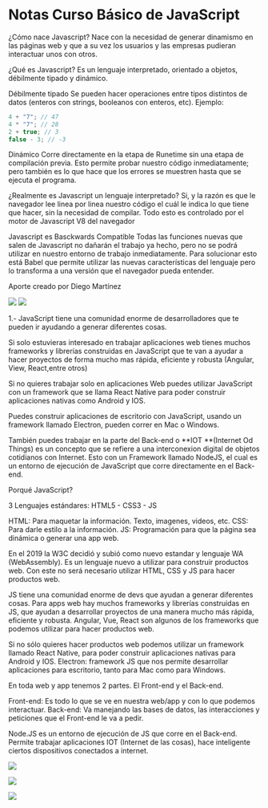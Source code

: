 # Notas Curso Básico de JavaScript

¿Cómo nace Javascript?
Nace con la necesidad de generar dinamismo en las páginas web y que a su vez los usuarios y las empresas pudieran interactuar unos con otros.

¿Qué es Javascript?
Es un lenguaje interpretado, orientado a objetos, débilmente tipado y dinámico.

Débilmente tipado
Se pueden hacer operaciones entre tipos distintos de datos (enteros con strings, booleanos con enteros, etc). Ejemplo:


```js
4 + "7"; // 47
4 * "7"; // 28
2 + true; // 3
false - 3; // -3
```
Dinámico
Corre directamente en la etapa de Runetime sin una etapa de compilación previa. Esto permite probar nuestro código inmediatamente; pero también es lo que hace que los errores se muestren hasta que se ejecuta el programa.

¿Realmente es Javascript un lenguaje interpretado?
Si, y la razón es que le navegador lee linea por linea nuestro código el cuál le indica lo que tiene que hacer, sin la necesidad de compilar. Todo esto es controlado por el motor de Javascript V8 del navegador

Javascript es Basckwards Compatible
Todas las funciones nuevas que salen de Javascript no dañarán el trabajo ya hecho, pero no se podrá utilizar en nuestro entorno de trabajo inmediatamente. Para solucionar esto está Babel que permite utilizar las nuevas características del lenguaje pero lo transforma a una versión que el navegador pueda entender.

Aporte creado por Diego Martínez

![](https://static.platzi.com/media/user_upload/Dise%C3%B1o%20sin%20t%C3%ADtulo-3115bd9f-ec1c-425d-aa60-8462f4ffe7a3.jpg)
![](https://static.platzi.com/media/user_upload/2020-06-10_22h18_14-dca71009-4f9a-44de-8252-d2835d443ba5.jpg)

1.- JavaScript tiene una comunidad enorme de desarrolladores que te pueden ir ayudando a generar diferentes cosas.

Si solo estuvieras interesado en trabajar aplicaciones web tienes muchos frameworks y librerías construidas en JavaScript que te van a ayudar a hacer proyectos de forma mucho mas rápida, eficiente y robusta (Angular, View, React,entre otros)

Si no quieres trabajar solo en aplicaciones Web puedes utilizar JavaScript con un framework que se llama React Native para poder construir aplicaciones nativas como Android y IOS.

Puedes construir aplicaciones de escritorio con JavaScript, usando un framework llamado Electron, pueden correr en Mac o Windows.

También puedes trabajar en la parte del Back-end o **IOT **(Internet Od Things) es un concepto que se refiere a una interconexion digital de objetos cotidianos con Internet. Esto con un Framework llamado NodeJS, el cual es un entorno de ejecución de JavaScript que corre directamente en el Back-end.

Porqué JavaScript?

3 Lenguajes estándares: HTML5 - CSS3 - JS

HTML: Para maquetar la información. Texto, imagenes, videos, etc.
CSS: Para darle estilo a la información.
JS: Programación para que la página sea dinámica o generar una app web.

En el 2019 la W3C decidió y subió como nuevo estandar y lenguaje WA (WebAssembly). Es un lenguaje nuevo a utilizar para construir productos web. Con este no será necesario utilizar HTML, CSS y JS para hacer productos web.

JS tiene una comunidad enorme de devs que ayudan a generar diferentes cosas. Para apps web hay muchos frameworks y librerías construidas en JS, que ayudan a desarrollar proyectos de una manera mucho más rápida, eficiente y robusta.
Angular, Vue, React son algunos de los frameworks que podemos utilizar para hacer productos web.

Si no sólo quieres hacer productos web podemos utilizar un framework llamado React Native, para poder construir aplicaciones nativas para Android y IOS.
Electron: framework JS que nos permite desarrollar aplicaciones para escritorio, tanto para Mac como para Windows.

En toda web y app tenemos 2 partes. El Front-end y el Back-end.

Front-end: Es todo lo que se ve en nuestra web/app y con lo que podemos interactuar.
Back-end: Va manejando las bases de datos, las interacciones y peticiones que el Front-end le va a pedir.

Node.JS es un entorno de ejecución de JS que corre en el Back-end. Permite trabajar aplicaciones IOT (Internet de las cosas), hace inteligente ciertos dispositivos conectados a internet.

![](https://static.platzi.com/media/user_upload/CU01112E_1-f9d2b6fc-f60c-4bf4-a61d-6bf9df36b268.jpg)

![](https://static.platzi.com/media/user_upload/169c0df8121445d6c2848875d91521c7-f6097583-9431-489d-ba3d-263cfdb5e7e9.jpg)

![](https://static.platzi.com/media/user_upload/Untitled%20%281%29-9e7855fe-dc07-4942-a617-b23a1cd197e8.jpg)








